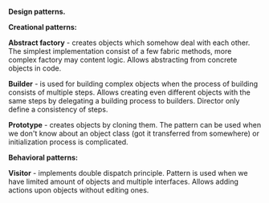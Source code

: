 **Design patterns.**

**Creational patterns:** 

**Abstract factory** - creates objects which somehow deal with each other. 
The simplest implementation consist of a few fabric methods, more complex factory
may content logic. Allows abstracting from concrete objects in code.

**Builder** - is used for building complex objects when the process of building consists 
of multiple steps. Allows creating even different objects with the same steps by 
delegating a building process to builders. Director only define a consistency of steps.

**Prototype** - creates objects by cloning them. The pattern can be used when we don't 
know about an object class (got it transferred from somewhere) or initialization 
process is complicated.


**Behavioral patterns:**

**Visitor** - implements double dispatch principle. Pattern is used when we have limited 
 amount of objects and multiple interfaces. Allows adding actions upon objects without
editing ones.